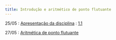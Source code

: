 ```yaml
---
title: Introdução e aritmético de ponto flutuante
---
```


25/05
: [Apresentação da disciplina](https://www.youtube.com/watch?v=jBLnYHBm-MU&list=PL__joaA2Kg3FYyN7k_ueF8MuYsTauaoBD&index=1)
  : [1.1](#)

27/05
: [Aritmética de ponto flutuante](#)
  